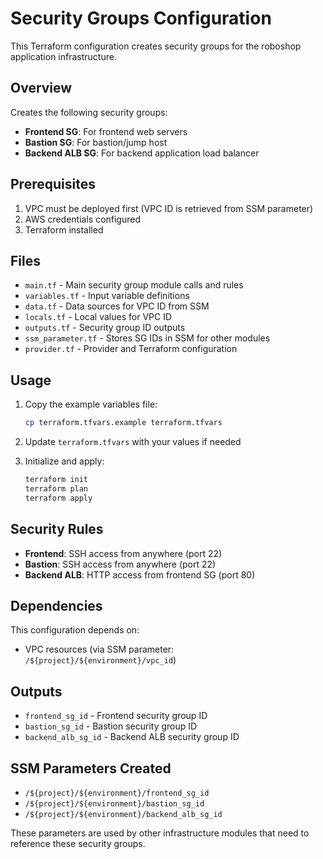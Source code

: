 # Security Groups Configuration

This Terraform configuration creates security groups for the roboshop application infrastructure.

## Overview

Creates the following security groups:
- **Frontend SG**: For frontend web servers
- **Bastion SG**: For bastion/jump host
- **Backend ALB SG**: For backend application load balancer

## Prerequisites

1. VPC must be deployed first (VPC ID is retrieved from SSM parameter)
2. AWS credentials configured
3. Terraform installed

## Files

- `main.tf` - Main security group module calls and rules
- `variables.tf` - Input variable definitions
- `data.tf` - Data sources for VPC ID from SSM
- `locals.tf` - Local values for VPC ID
- `outputs.tf` - Security group ID outputs
- `ssm_parameter.tf` - Stores SG IDs in SSM for other modules
- `provider.tf` - Provider and Terraform configuration

## Usage

1. Copy the example variables file:
   ```bash
   cp terraform.tfvars.example terraform.tfvars
   ```

2. Update `terraform.tfvars` with your values if needed

3. Initialize and apply:
   ```bash
   terraform init
   terraform plan
   terraform apply
   ```

## Security Rules

- **Frontend**: SSH access from anywhere (port 22)
- **Bastion**: SSH access from anywhere (port 22)
- **Backend ALB**: HTTP access from frontend SG (port 80)

## Dependencies

This configuration depends on:
- VPC resources (via SSM parameter: `/${project}/${environment}/vpc_id`)

## Outputs

- `frontend_sg_id` - Frontend security group ID
- `bastion_sg_id` - Bastion security group ID
- `backend_alb_sg_id` - Backend ALB security group ID

## SSM Parameters Created

- `/${project}/${environment}/frontend_sg_id`
- `/${project}/${environment}/bastion_sg_id`
- `/${project}/${environment}/backend_alb_sg_id`

These parameters are used by other infrastructure modules that need to reference these security groups.
